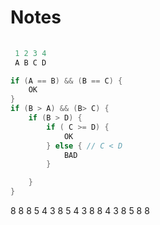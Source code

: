 # Notes

```java
 
 1 2 3 4
 A B C D

if (A == B) && (B == C) {
    OK
}
if (B > A) && (B> C) {
    if (B > D) {
        if ( C >= D) {
            OK
        } else { // C < D
            BAD
        }

    }
}


```

8 8 8 5 4 3 
8 5 4 3 8 8
4 3 8 5 8 8

